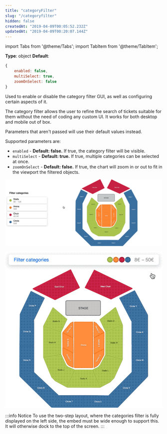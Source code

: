 ```yaml
---
title: "categoryFilter"
slug: "/categoryfilter"
hidden: false
createdAt: "2019-04-09T00:05:52.232Z"
updatedAt: "2019-04-09T00:20:07.144Z"
---
```


import Tabs from '@theme/Tabs';
import TabItem from '@theme/TabItem';

**Type**: object
**Default**:
```javascript
{
    enabled: false,
    multiSelect: true,
    zoomOnSelect: false
}
```

Used to enable or disable the category filter GUI, as well as configuring certain aspects of it.

The category filter allows the user to refine the search of tickets suitable for them without the need of coding any custom UI. It works for both desktop and mobile out of box.

Parameters that aren't passed will use their default values instead.

Supported parameters are:

- `enabled` - **Default: false.** If true, the category filter will be visible.
- `multiSelect` - **Default: true.** If true, multiple categories can be selected at once.
- `zoomOnSelect` - **Default: false.** If true, the chart will zoom in or out to fit in the viewport the filtered objects.

![Category filters - desktop 2.gif](/img/readme/Category-filters---desktop-2.gif)



![Category filters - mobile 2.gif](/img/readme/Category-filters---mobile-2.gif)



:::info Notice
To use the two-step layout, where the categories filter is fully displayed on the left side, the embed must be wide enough to support this. It will otherwise dock to the top of the screen.
:::

